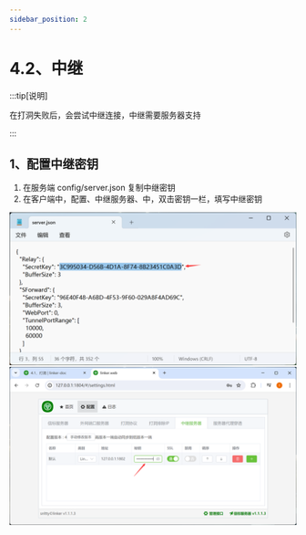 ```yaml
---
sidebar_position: 2
---
```


# 4.2、中继

:::tip[说明]

在打洞失败后，会尝试中继连接，中继需要服务器支持

:::



## 1、配置中继密钥

1. 在服务端 config/server.json 复制中继密钥
2. 在客户端中，配置、中继服务器、中，双击密钥一栏，填写中继密钥

![Docusaurus Plushie](./img/relay.png)
![Docusaurus Plushie](./img/relay1.png)